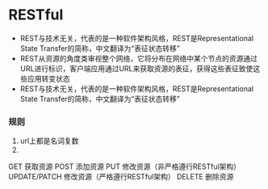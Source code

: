

# RESTful

- REST与技术无关，代表的是一种软件架构风格，REST是Representational State Transfer的简称，中文翻译为“表征状态转移”
- REST从资源的角度类审视整个网络，它将分布在网络中某个节点的资源通过URL进行标识，客户端应用通过URL来获取资源的表征，获得这些表征致使这些应用转变状态
- REST与技术无关，代表的是一种软件架构风格，REST是Representational State Transfer的简称，中文翻译为“表征状态转移”



### 规则
1. url上都是名词复数
2. 
GET	获取资源
POST	添加资源
PUT	修改资源（非严格遵行RESTful架构）
UPDATE/PATCH	修改资源（严格遵行RESTful架构）
DELETE	删除资源